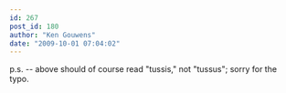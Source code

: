 ```yaml
---
id: 267
post_id: 180
author: "Ken Gouwens"
date: "2009-10-01 07:04:02"
---
```

p.s. -- above should of course read "tussis," not "tussus"; sorry for the typo.
